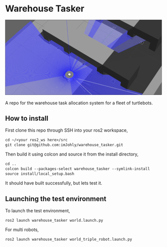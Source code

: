 # Warehouse Tasker

![warehouser.png](images/warehouser.png)

A repo for the warehouse task allocation system for a fleet of turtlebots.

## How to install

First clone this repo through SSH into your ros2 workspace,

```
cd ~/<your ros2_ws here>/src
git clone git@github.com:imJohly/warehouse_tasker.git
```

Then build it using colcon and source it from the install directory,

```
cd ..
colcon build --packages-select warehouse_tasker --symlink-install
source install/local_setup.bash
```

It should have built successfully, but lets test it.

## Launching the test environment

To launch the test environment,

```
ros2 launch warehouse_tasker world.launch.py
```

For multi robots,

```
ros2 launch warehouse_tasker world_triple_robot.launch.py
```
